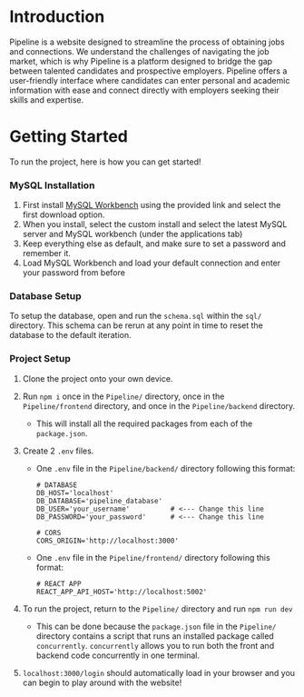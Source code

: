 # Introduction #

Pipeline is a website designed to streamline the process of obtaining jobs and connections. We understand the challenges of navigating the job market, which is why Pipeline is a platform designed to bridge the gap between talented candidates and prospective employers. Pipeline offers a user-friendly interface where candidates can enter personal and academic information with ease and connect directly with employers seeking their skills and expertise.

# Getting Started

To run the project, here is how you can get started!

### MySQL Installation ###

1. First install [MySQL Workbench](https://dev.mysql.com/downloads/windows/installer/8.0.html) using the provided link and select the first download option.
2. When you install, select the custom install and select the latest MySQL server and MySQL workbench (under the applications tab)
3. Keep everything else as default, and make sure to set a password and remember it.
4. Load MySQL Workbench and load your default connection and enter your password from before

### Database Setup ###

To setup the database, open and run the `schema.sql` within the `sql/` directory. This schema can be rerun at any point in time to reset the database to the default iteration.

### Project Setup

1. Clone the project onto your own device.

2. Run `npm i` once in the `Pipeline/` directory, once in the `Pipeline/frontend` directory, and once in the `Pipeline/backend` directory.

   - This will install all the required packages from each of the `package.json`.

3. Create 2 `.env` files.

   - One `.env` file in the `Pipeline/backend/` directory following this format:

     ```
     # DATABASE
     DB_HOST='localhost'
     DB_DATABASE='pipeline_database'
     DB_USER='your_username'          # <--- Change this line
     DB_PASSWORD='your_password'      # <--- Change this line
     
     # CORS
     CORS_ORIGIN='http://localhost:3000'
     ```

   - One `.env` file in the `Pipeline/frontend/` directory following this format:

     ```
     # REACT APP
     REACT_APP_API_HOST='http://localhost:5002'
     ```

4. To run the project, return to the `Pipeline/` directory and run `npm run dev`
   - This can be done because the `package.json` file in the `Pipeline/` directory contains a script that runs an installed package called `concurrently`. `concurrently` allows you to run both the front and backend code concurrently in one terminal.
5. `localhost:3000/login` should automatically load in your browser and you can begin to play around with the website!
